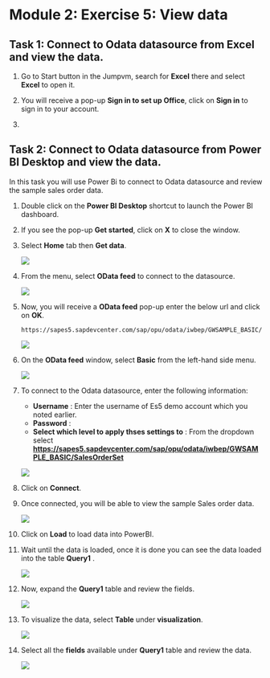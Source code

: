 # Module 2: Exercise 5:	View data 

## Task 1: Connect to Odata datasource from Excel and view the data. 

1. Go to Start button in the Jumpvm, search for **Excel** there and select **Excel**  to open it.

1. You will receive a pop-up **Sign in to set up Office**, click on **Sign in** to sign in to your account.

1. 

## Task 2: Connect to Odata datasource from Power BI Desktop and view the data.

In this task you will use Power Bi to connect to Odata datasource and review the sample sales order data.

1. Double click on the **Power BI Desktop** shortcut to launch the Power BI dashboard.

1. If you see the pop-up **Get started**, click on **X** to close the window.

1. Select **Home** tab then **Get data**.

   ![](https://github.com/CloudLabsAI-Azure/AIW-SAP-on-Azure/blob/main/media/M2-Ex5-powerbi-1.png?raw=true)
   
1. From the menu, select **OData feed** to connect to the datasource.

   ![](https://github.com/CloudLabsAI-Azure/AIW-SAP-on-Azure/blob/main/media/M2-Ex5-powerbi-2.png?raw=true)

1. Now, you will receive a **OData feed** pop-up enter the below url and click on **OK**.

   ```
   https://sapes5.sapdevcenter.com/sap/opu/odata/iwbep/GWSAMPLE_BASIC/SalesOrderSet
   ```

   ![](https://github.com/CloudLabsAI-Azure/AIW-SAP-on-Azure/blob/main/media/M2-Ex5-powerbi-3.png?raw=true)

1. On the **OData feed** window, select **Basic** from the left-hand side menu.

   ![](https://github.com/CloudLabsAI-Azure/AIW-SAP-on-Azure/blob/main/media/M2-Ex5-powerbi-4.png?raw=true)

1. To connect to the Odata datasource, enter the following information:

   - **Username** : Enter the username of Es5 demo account which you noted earlier.
   - **Password** : <inject key="AzureAdUserPassword"></inject>
   - **Select which level to apply thses settings to** : From the dropdown select **https://sapes5.sapdevcenter.com/sap/opu/odata/iwbep/GWSAMPLE_BASIC/SalesOrderSet**

   ![](https://github.com/CloudLabsAI-Azure/AIW-SAP-on-Azure/blob/main/media/M2-Ex5-powerbi-5.png?raw=true)
  
1. Click on **Connect**.

1. Once connected, you will be able to view the sample Sales order data.

   ![](https://github.com/CloudLabsAI-Azure/AIW-SAP-on-Azure/blob/main/media/M2-Ex5-powerbi-6.png?raw=true)

1. Click on **Load** to load data into PowerBI.

1. Wait until the data is loaded, once it is done you can see the data loaded into the table **Query1** .

   ![](https://github.com/CloudLabsAI-Azure/AIW-SAP-on-Azure/blob/main/media/M2-Ex5-powerbi-7.png?raw=true)

1. Now, expand the **Query1** table and review the fields.

   ![](https://github.com/CloudLabsAI-Azure/AIW-SAP-on-Azure/blob/main/media/M2-Ex5-powerbi-8.png?raw=true)

1. To visualize the data, select **Table** under **visualization**.

   ![](https://github.com/CloudLabsAI-Azure/AIW-SAP-on-Azure/blob/main/media/M2-Ex5-powerbi-9.png?raw=true)

1. Select all the **fields** available under **Query1** table and review the data.

   ![](https://github.com/CloudLabsAI-Azure/AIW-SAP-on-Azure/blob/main/media/M2-Ex5-powerbi-10.png?raw=true)


